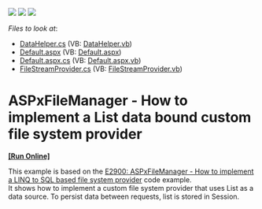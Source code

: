 <!-- default badges list -->
![](https://img.shields.io/endpoint?url=https://codecentral.devexpress.com/api/v1/VersionRange/128554543/13.2.5%2B)
[![](https://img.shields.io/badge/Open_in_DevExpress_Support_Center-FF7200?style=flat-square&logo=DevExpress&logoColor=white)](https://supportcenter.devexpress.com/ticket/details/E5024)
[![](https://img.shields.io/badge/📖_How_to_use_DevExpress_Examples-e9f6fc?style=flat-square)](https://docs.devexpress.com/GeneralInformation/403183)
<!-- default badges end -->
<!-- default file list -->
*Files to look at*:

* [DataHelper.cs](./CS/WebApplication2/DataHelper.cs) (VB: [DataHelper.vb](./VB/WebApplication2/DataHelper.vb))
* [Default.aspx](./CS/WebApplication2/Default.aspx) (VB: [Default.aspx](./VB/WebApplication2/Default.aspx))
* [Default.aspx.cs](./CS/WebApplication2/Default.aspx.cs) (VB: [Default.aspx.vb](./VB/WebApplication2/Default.aspx.vb))
* [FileStreamProvider.cs](./CS/WebApplication2/FileStreamProvider.cs) (VB: [FileStreamProvider.vb](./VB/WebApplication2/FileStreamProvider.vb))
<!-- default file list end -->
# ASPxFileManager - How to implement a List data bound custom file system provider
<!-- run online -->
**[[Run Online]](https://codecentral.devexpress.com/e5024/)**
<!-- run online end -->


<p>This example is based on the <a href="https://www.devexpress.com/Support/Center/p/E2900">E2900: ASPxFileManager - How to implement a LINQ to SQL based file system provider</a>  code example.<br />
It shows how to implement a custom file system provider that uses List as a data source. To persist data between requests, list is stored in Session.</p>

<br/>


